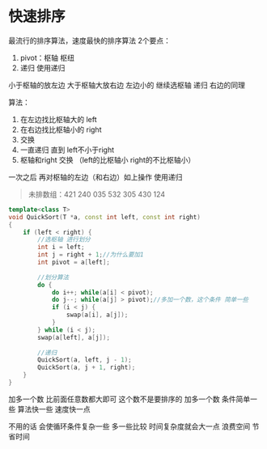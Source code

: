 # 快速排序

最流行的排序算法，速度最快的排序算法
2个要点：

1. pivot：枢轴 枢纽
2. 递归  使用递归

小于枢轴的放左边  大于枢轴大放右边
左边小的 继续选枢轴 递归  右边的同理

算法：
1. 在左边找比枢轴大的  left
2. 在右边找比枢轴小的  right
3. 交换
4. 一直递归  直到    left不小于right
5. 枢轴和right 交换 （left的比枢轴小 right的不比枢轴小）

一次之后 再对枢轴的左边（和右边）如上操作  使用递归

>未排数组：421	240	035	532	305	430	124

```c++
template<class T>
void QuickSort(T *a, const int left, const int right)
{
    if (left < right) {
        //选枢轴 进行划分
        int i = left;
        int j = right + 1;//为什么要加1
        int pivot = a[left];
        
        //划分算法
        do {
            do i++; while(a[i] < pivot);
            do j--; while(a[j] > pivot);//多加一个数，这个条件 简单一些
            if (i < j) {
                swap(a[i], a[j]);
            }
        } while (i < j);
        swap(a[left], a[j]);
        
        //递归
        QuickSort(a, left, j - 1);
        QuickSort(a, j + 1, right);
    }
}
```

加多一个数  比前面任意数都大即可 这个数不是要排序的
加多一个数   条件简单一些  算法快一些 速度快一点

不用的话 会使循环条件复杂一些 多一些比较 时间复杂度就会大一点
浪费空间 节省时间